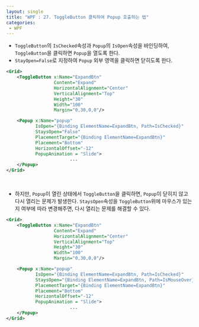 ```yaml
---
layout: single
title: "WPF : 27. ToggleButton 클릭하여 Popup 호출하는 법"
categories:
 - WPF
---
```


- `ToggleButton`의 `IsChecked`속성과 `Popup`의 `IsOpen`속성을 바인딩하여, `ToggleButton`을 클릭하면 `Popup`을 열도록 한다.
- `StayOpen=False`로 지정하여 `Popup` 외부 영역을 클릭하면 닫히도록 한다.

```xml
<Grid>
    <ToggleButton x:Name="ExpandBtn" 
                  Content="Expand" 
                  HorizontalAlignment="Center" 
                  VerticalAlignment="Top"
                  Height="30"
                  Width="100"
                  Margin="0,30,0,0"/>

    <Popup x:Name="popup"
           IsOpen="{Binding ElementName=ExpandBtn, Path=IsChecked}"
           StaysOpen="False"
           PlacementTarget="{Binding ElementName=ExpandBtn}"
           Placement="Bottom"
           HorizontalOffset="-12"
           PopupAnimation = "Slide">
						...
    </Popup>
</Grid>
```

<br/>

- 하지만, `Popup`이 열린 상태에서 `ToggleButton`을 클릭하면, `Popup`이 닫히지 않고 다시 열리는 문제가 발생한다. `StaysOpen`속성을 `ToggleButton`위에 마우스가 있는지 여부에 따라 변경해주면, 다시 열리는 문제를 해결할 수 있다.

```xml
<Grid>
    <ToggleButton x:Name="ExpandBtn" 
                  Content="Expand" 
                  HorizontalAlignment="Center" 
                  VerticalAlignment="Top"
                  Height="30"
                  Width="100"
                  Margin="0,30,0,0"/>

    <Popup x:Name="popup"
           IsOpen="{Binding ElementName=ExpandBtn, Path=IsChecked}"
		   StaysOpen="{Binding ElementName=ExpandBtn, Path=IsMouseOver}"
           PlacementTarget="{Binding ElementName=ExpandBtn}"
           Placement="Bottom"
           HorizontalOffset="-12"
           PopupAnimation = "Slide">
						...
    </Popup>
</Grid>
```